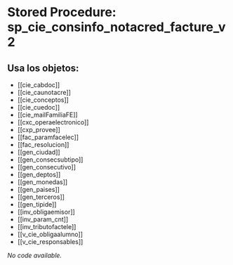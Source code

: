 # Stored Procedure: sp_cie_consinfo_notacred_facture_v2

## Usa los objetos:
- [[cie_cabdoc]]
- [[cie_caunotacre]]
- [[cie_conceptos]]
- [[cie_cuedoc]]
- [[cie_mailFamiliaFE]]
- [[cxc_operaelectronico]]
- [[cxp_provee]]
- [[fac_paramfacelec]]
- [[fac_resolucion]]
- [[gen_ciudad]]
- [[gen_consecsubtipo]]
- [[gen_consecutivo]]
- [[gen_deptos]]
- [[gen_monedas]]
- [[gen_paises]]
- [[gen_terceros]]
- [[gen_tipide]]
- [[inv_obligaemisor]]
- [[inv_param_cnt]]
- [[inv_tributofactele]]
- [[v_cie_obligaalumno]]
- [[v_cie_responsables]]

*No code available.*

